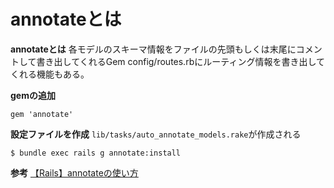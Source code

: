 # annotateとは

**annotateとは**
各モデルのスキーマ情報をファイルの先頭もしくは末尾にコメントして書き出してくれるGem
config/routes.rbにルーティング情報を書き出してくれる機能もある。

**gemの追加**
```
gem 'annotate'
```

**設定ファイルを作成**
`lib/tasks/auto_annotate_models.rake`が作成される
```
$ bundle exec rails g annotate:install
```

**参考**
[【Rails】annotateの使い方](https://qiita.com/kou_pg_0131/items/ae6b5f41c18b2872d527)